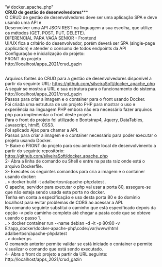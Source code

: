 "# docker_apache_php" 
<br>********CRUD de gestão de desenvolvedores***********
<br>O CRUD de gestão de desenvolvedores deve ser uma aplicação SPA e deve usando uma API e
<br>Desenvolver uma API JSON REST na linguagem a sua escolha, que utilize os métodos (GET, POST, PUT, DELETE). 
<br>DIFERENCIAL PARA VAGA SENIOR - Frontend
<br>UI/UX fica a critério do desenvolvedor, porém deverá ser SPA (single-page application) e atender o consumo de todos endpoints da API
<br>Configuração e inicialização do projeto:
<br>FRONT do projeto
<br>http://localhost/apps_2021/crud_gazin

<br>Arquivos fontes do CRUD para a gestão de desenvolvedores disponível a partir da seguinte URL:
https://github.com/silveiraSoft/docker_apache_php
<br>A seguir se mostra a URL e sua estrutura para o funcionamento do sistema.
<br>http://localhost/apps_2021/crud_gazin
<br>Passos para criar a imagem e o container para o front usando Docker.
<br>Foi criada uma estrutura de um projeto PHP para mostrar o uso e experiência na linguagem PHP embora não era necessário fazer arquivos php para implementar o front deste projeto.
<br>Para o front do projeto foi utilizado o Bootstrap4, Jquery, DataTables, Javascript, html5, CSS3.
<br>Foi aplicado Ajax para chamar a API. 
<br>Passos para criar a imagem e o container necessário para poder executar o projeto usando Docker.
<br>1-	 Baixe o FRONT do projeto para seu ambiente local de desenvolvimento a partir do seguinte repositório: https://github.com/silveiraSoft/docker_apache_php
<br>2-	 Abra a linha de comando ou Shell e entre na pasta raiz onde está o arquivo Dockerfile.
<br>3-	 Executes os seguintes comandos para cria a imagem e o container usando docker:
<br>..> docker build -t adalbertosn/apache-php:latest .
<br>O apache, servidor para executar o php vai usar a porta 80, assegure-se que não esteja sendo usada esta porta no docker. 
<br>Tenha em conta a especificação e uso desta porta 80 e do domínio localhost para evitar problemas de CORS ao acessar a API.
<br>No comando seguinte substitui o caminho que está especificado depois da opção -v pelo caminho completo até chegar a pasta code que se obteve usando o passo 1.
<br>..> docker container run --name debian -d -it -p 80:80 -v E:\app_docker\docker-apache-php\code:/var/www/html adalbertosn/apache-php:latest
<br>..> docker ps
<br>O comando anterior permite validar se está iniciado o container e permite visualizar o comando que está sendo executado.
<br>4-	 Abra o front do projeto a partir da URL seguinte: http://localhost/apps_2021/crud_gazin
